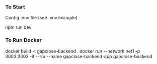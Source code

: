 ### To Start

Config .env file (see .env.example)

npm run dev

### To Run Docker

docker build -t gapclose-backend .
docker run --network net1 -p 3003:3003 -it --rm --name gapclose-backend-app gapclose-backend